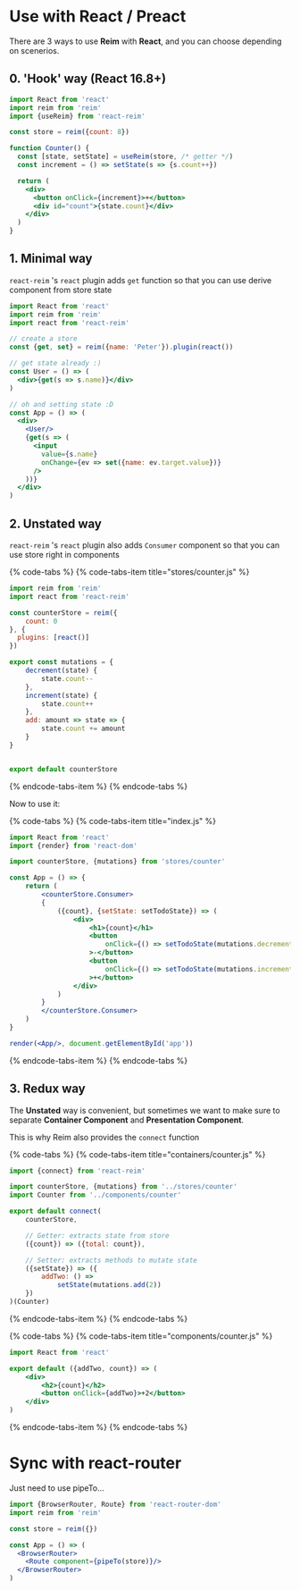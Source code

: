 # Use with React / Preact

There are 3 ways to use **Reim** with **React**, and you can choose depending on scenerios.

## 0. 'Hook' way (React 16.8+)

```jsx
import React from 'react'
import reim from 'reim'
import {useReim} from 'react-reim'

const store = reim({count: 8})

function Counter() {
  const [state, setState] = useReim(store, /* getter */)
  const increment = () => setState(s => {s.count++})

  return (
    <div>
      <button onClick={increment}>+</button>
      <div id="count">{state.count}</div>
    </div>
  )
}
```

## 1. Minimal way

`react-reim` 's `react` plugin adds `get` function so that you can use derive component from store state

```jsx
import React from 'react'
import reim from 'reim'
import react from 'react-reim'

// create a store
const {get, set} = reim({name: 'Peter'}).plugin(react())

// get state already :)
const User = () => (
  <div>{get(s => s.name)}</div>
)

// oh and setting state :D
const App = () => (
  <div>
    <User/>
    {get(s => (
      <input
        value={s.name}
        onChange={ev => set({name: ev.target.value})}
      />
    ))}
  </div>
)
```

## 2. Unstated way

`react-reim` 's `react` plugin also adds `Consumer` component so that you can use store right in components

{% code-tabs %}
{% code-tabs-item title="stores/counter.js" %}
```javascript
import reim from 'reim'
import react from 'react-reim'

const counterStore = reim({
    count: 0
}, {
  plugins: [react()]
})

export const mutations = {
    decrement(state) {
        state.count--
    },
    increment(state) {
        state.count++
    },
    add: amount => state => {
        state.count += amount
    }
}


export default counterStore
```
{% endcode-tabs-item %}
{% endcode-tabs %}

Now to use it:

{% code-tabs %}
{% code-tabs-item title="index.js" %}
```jsx
import React from 'react'
import {render} from 'react-dom'

import counterStore, {mutations} from 'stores/counter'

const App = () => {
    return (
        <counterStore.Consumer>
        {
            ({count}, {setState: setTodoState}) => (
                <div>
                    <h1>{count}</h1>
                    <button
                        onClick={() => setTodoState(mutations.decrement)}
                    >-</button>
                    <button
                        onClick={() => setTodoState(mutations.increment)}
                    >+</button>
                </div>
            )
        }
        </counterStore.Consumer>
    )
}

render(<App/>, document.getElementById('app'))
```
{% endcode-tabs-item %}
{% endcode-tabs %}

## 3. Redux way

The **Unstated** way is convenient, but sometimes we want to make sure to separate **Container Component** and **Presentation Component**.

This is why Reim also provides the `connect` function

{% code-tabs %}
{% code-tabs-item title="containers/counter.js" %}
```javascript
import {connect} from 'react-reim'

import counterStore, {mutations} from '../stores/counter'
import Counter from '../components/counter'

export default connect(
    counterStore,

    // Getter: extracts state from store
    ({count}) => ({total: count}),

    // Setter: extracts methods to mutate state
    ({setState}) => ({
        addTwo: () =>
            setState(mutations.add(2))
    })
)(Counter)
```
{% endcode-tabs-item %}
{% endcode-tabs %}

{% code-tabs %}
{% code-tabs-item title="components/counter.js" %}
```jsx
import React from 'react'

export default ({addTwo, count}) => (
    <div>
        <h2>{count}</h2>
        <button onClick={addTwo}>+2</button>
    </div>
)
```
{% endcode-tabs-item %}
{% endcode-tabs %}

# Sync with react-router

Just need to use pipeTo...

```jsx
import {BrowserRouter, Route} from 'react-router-dom'
import reim from 'reim'

const store = reim({})

const App = () => (
  <BrowserRouter>
    <Route component={pipeTo(store)}/>
  </BrowserRouter>
)
```

